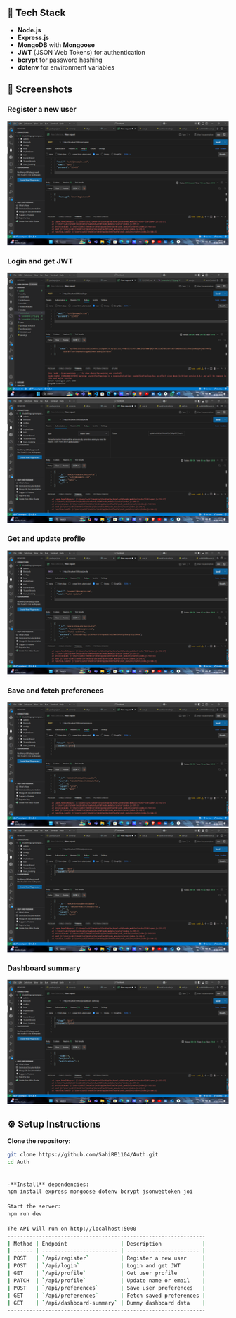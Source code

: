 
## 🚀 Tech Stack

- **Node.js**
- **Express.js**
- **MongoDB** with **Mongoose**
- **JWT** (JSON Web Tokens) for authentication
- **bcrypt** for password hashing
- **dotenv** for environment variables

## 📸 Screenshots

### Register a new user
![Register a new user](./screenshots/Screenshot%20(175).png)

### Login and get JWT
![Login](./screenshots/image.png)  
![Login JWT](./screenshots/Screenshot%20(176).png)

### Get and update profile
![Profile](./screenshots/Screenshot%20(177).png)

### Save and fetch preferences
![Save Preferences](./screenshots/Screenshot%20(178).png)  
![Fetch Preferences](./screenshots/Screenshot%20(179).png)

### Dashboard summary
![Dashboard Summary](./screenshots/Screenshot%20(180).png)


## ⚙️ Setup Instructions
**Clone the repository:**
```bash
git clone https://github.com/SahiRB1104/Auth.git
cd Auth


-**Install** dependencies:
npm install express mongoose dotenv bcrypt jsonwebtoken joi

Start the server:
npm run dev

The API will run on http://localhost:5000
---------------------------------------------------------------
| Method | Endpoint                 | Description             |
| ------ | ------------------------ | ----------------------- |
| POST   | `/api/register`          | Register a new user     | 
| POST   | `/api/login`             | Login and get JWT       | 
| GET    | `/api/profile`           | Get user profile        | 
| PATCH  | `/api/profile`           | Update name or email    | 
| POST   | `/api/preferences`       | Save user preferences   | 
| GET    | `/api/preferences`       | Fetch saved preferences | 
| GET    | `/api/dashboard-summary` | Dummy dashboard data    | 
---------------------------------------------------------------



 